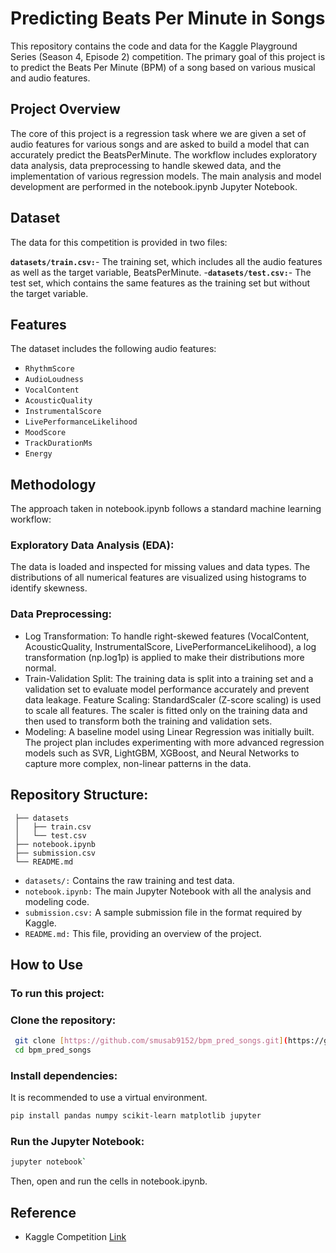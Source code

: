 # Predicting Beats Per Minute in Songs

This repository contains the code and data for the Kaggle Playground Series (Season 4, Episode 2) competition. The primary goal of this project is to predict the Beats Per Minute (BPM) of a song based on various musical and audio features. 

## Project Overview

The core of this project is a regression task where we are given a set of audio features for various songs and are asked to build a model that can accurately predict the BeatsPerMinute. The workflow includes exploratory data analysis, data preprocessing to handle skewed data, and the implementation of various regression models.
The main analysis and model development are performed in the notebook.ipynb Jupyter Notebook.

## Dataset

The data for this competition is provided in two files:

**`datasets/train.csv:`**- The training set, which includes all the audio features as well as the target variable, BeatsPerMinute.
-**`datasets/test.csv:`**- The test set, which contains the same features as the training set but without the target variable.

## Features
The dataset includes the following audio features: 
- `RhythmScore`
- `AudioLoudness`
- `VocalContent`
- `AcousticQuality`
- `InstrumentalScore`
- `LivePerformanceLikelihood`
- `MoodScore`
- `TrackDurationMs`
- `Energy`

## Methodology
The approach taken in notebook.ipynb follows a standard machine learning workflow:

### Exploratory Data Analysis (EDA):
The data is loaded and inspected for missing values and data types.
The distributions of all numerical features are visualized using histograms to identify skewness.
### Data Preprocessing:

- Log Transformation: To handle right-skewed features (VocalContent, AcousticQuality, InstrumentalScore, LivePerformanceLikelihood), a log transformation (np.log1p) is applied to make their distributions more normal.
- Train-Validation Split: The training data is split into a training set and a validation set to evaluate model performance accurately and prevent data leakage.
Feature Scaling: StandardScaler (Z-score scaling) is used to scale all features. The scaler is fitted only on the training data and then used to transform both the training and validation sets.
- Modeling:
A baseline model using Linear Regression was initially built.
The project plan includes experimenting with more advanced regression models such as SVR, LightGBM, XGBoost, and Neural Networks to capture more complex, non-linear patterns in the data.

## Repository Structure:
```
 ├── datasets
 │   ├── train.csv
 │   └── test.csv
 ├── notebook.ipynb
 ├── submission.csv
 └── README.md
```

- `datasets/:` Contains the raw training and test data.
- `notebook.ipynb:` The main Jupyter Notebook with all the analysis and modeling code.
- `submission.csv:` A sample submission file in the format required by Kaggle.
- `README.md:` This file, providing an overview of the project.


##  How to Use

### To run this project:

### Clone the repository:
```bash
 git clone [https://github.com/smusab9152/bpm_pred_songs.git](https://github.com/smusab9152/bpm_pred_songs.git)
 cd bpm_pred_songs
```
### Install dependencies:
It is recommended to use a virtual environment.

```bash
pip install pandas numpy scikit-learn matplotlib jupyter
```
### Run the Jupyter Notebook:
```bash
jupyter notebook`
```
Then, open and run the cells in notebook.ipynb.


## Reference
- Kaggle Competition [Link](https://www.kaggle.com/competitions/playground-series-s5e9)
